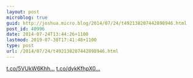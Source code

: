 ```yaml
---
layout: post
microblog: true
guid: http://joshua.micro.blog/2014/07/24/t492138207442898946.html
post_id: 40996
date: 2014-07-24T13:44:26+1100
lastmod: 2019-07-30T17:41:48+1100
type: post
url: /2014/07/24/t492138207442898946.html
---
```

[t.co/5VUkW6Khh...](http://t.co/5VUkW6KhhR) [t.co/dykKfhpX0...](http://t.co/dykKfhpX0d)
